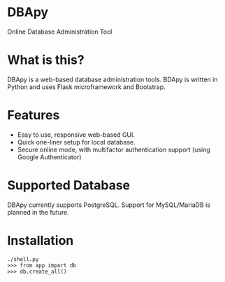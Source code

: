 DBApy
=====

Online Database Administration Tool


What is this?
=============

DBApy is a web-based database administration tools. BDApy is written in Python and uses Flask microframework and Bootstrap.


Features
========

- Easy to use, responsive web-based GUI.
- Quick one-liner setup for local database.
- Secure online mode, with multifactor authentication support (using Google Authenticator)


Supported Database
==================

DBApy currently supports PostgreSQL. Support for MySQL/MariaDB is planned in the future.


Installation
============

```
./shell.py
>>> from app import db
>>> db.create_all()
```
